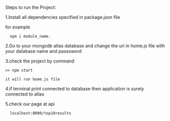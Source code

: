 Steps to run the Project:

1.Install all dependencies specified in package.json file

   for example
   
      npm i module_name.
      
2.Go to your mongodb atlas database and change the uri in home.js file with your database name and passoword

3.check the project by command

    >> npm start
    
    it will run home.js file
    
4.if terminal print connected to database then application is surely connected to atlas

5.check our page at api

      localhost:8000/top10results

